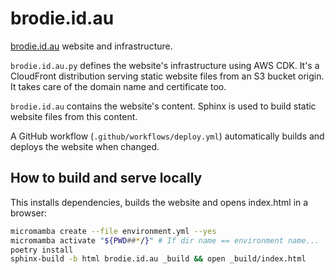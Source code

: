 # brodie.id.au

[brodie.id.au](https://brodie.id.au/) website and infrastructure.

`brodie.id.au.py` defines the website's infrastructure using AWS CDK. It's a CloudFront
distribution serving static website files from an S3 bucket origin. It takes care
of the domain name and certificate too.

`brodie.id.au` contains the website's content. Sphinx is used to build static website
files from this content.

A GitHub workflow (`.github/workflows/deploy.yml`) automatically builds and deploys
the website when changed.


## How to build and serve locally

This installs dependencies, builds the website and opens index.html in a browser:

```bash
micromamba create --file environment.yml --yes
micromamba activate "${PWD##*/}" # If dir name == environment name...
poetry install
sphinx-build -b html brodie.id.au _build && open _build/index.html
```
